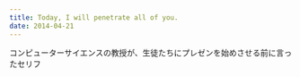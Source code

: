 ```yaml
---
title: Today, I will penetrate all of you.
date: 2014-04-21
---
```


コンピューターサイエンスの教授が、生徒たちにプレゼンを始めさせる前に言ったセリフ
